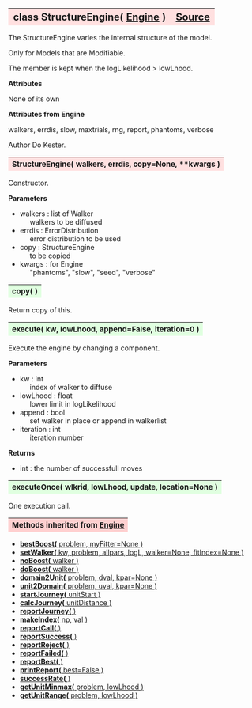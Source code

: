 ---
---
<br><br>

<a name="StructureEngine"></a>
<table><thead style="background-color:#FFE0E0; width:100%; font-size:20px"><tr><th style="text-align:left">
<strong>class StructureEngine(</strong> <a href="./Engine.html">Engine</a> )</th><th style="text-align:right"><a href=https://github.com/dokester/BayesicFitting/blob/master/BayesicFitting/source/StructureEngine.py target=_blank>Source</a></th></tr></thead></table>

The StructureEngine varies the internal structure of the model.

Only for Models that are Modifiable.

The member is kept when the logLikelihood > lowLhood.

<b>Attributes</b>

None of its own

<b>Attributes from Engine</b>

walkers, errdis, slow, maxtrials, rng, report, phantoms, verbose

Author       Do Kester.


<a name="StructureEngine"></a>
<table><thead style="background-color:#FFE0E0; width:100%; font-size:15px"><tr><th style="text-align:left">
<strong>StructureEngine(</strong> walkers, errdis, copy=None, **kwargs ) 
</th></tr></thead></table>

Constructor.

<b>Parameters</b>

* walkers  :  list of Walker
<br>&nbsp;&nbsp;&nbsp;&nbsp; walkers to be diffused
* errdis  :  ErrorDistribution
<br>&nbsp;&nbsp;&nbsp;&nbsp; error distribution to be used
* copy  :  StructureEngine
<br>&nbsp;&nbsp;&nbsp;&nbsp; to be copied
* kwargs  :  for Engine
<br>&nbsp;&nbsp;&nbsp;&nbsp; "phantoms", "slow", "seed", "verbose"


<a name="copy"></a>
<table><thead style="background-color:#E0FFE0; width:100%; font-size:15px"><tr><th style="text-align:left">
<strong>copy(</strong> )
</th></tr></thead></table>

Return copy of this. 
<a name="execute"></a>
<table><thead style="background-color:#E0FFE0; width:100%; font-size:15px"><tr><th style="text-align:left">
<strong>execute(</strong> kw, lowLhood, append=False, iteration=0 )
</th></tr></thead></table>
Execute the engine by changing a component.

<b>Parameters</b>

* kw  :  int
<br>&nbsp;&nbsp;&nbsp;&nbsp; index of walker to diffuse
* lowLhood  :  float
<br>&nbsp;&nbsp;&nbsp;&nbsp; lower limit in logLikelihood
* append  :  bool
<br>&nbsp;&nbsp;&nbsp;&nbsp; set walker in place or append in walkerlist
* iteration  :  int
<br>&nbsp;&nbsp;&nbsp;&nbsp; iteration number

<b>Returns</b>

* int  :  the number of successfull moves


<a name="executeOnce"></a>
<table><thead style="background-color:#E0FFE0; width:100%; font-size:15px"><tr><th style="text-align:left">
<strong>executeOnce(</strong> wlkrid, lowLhood, update, location=None ) 
</th></tr></thead></table>
One execution call.

<table><thead style="background-color:#FFD0D0; width:100%; font-size:15px"><tr><th style="text-align:left">
<strong>Methods inherited from</strong> <a href="./Engine.html">Engine</a></th></tr></thead></table>


* [<strong>bestBoost(</strong> problem, myFitter=None ) ](./Engine.md#bestBoost)
* [<strong>setWalker(</strong> kw, problem, allpars, logL, walker=None, fitIndex=None ) ](./Engine.md#setWalker)
* [<strong>noBoost(</strong> walker ) ](./Engine.md#noBoost)
* [<strong>doBoost(</strong> walker ) ](./Engine.md#doBoost)
* [<strong>domain2Unit(</strong> problem, dval, kpar=None ) ](./Engine.md#domain2Unit)
* [<strong>unit2Domain(</strong> problem, uval, kpar=None ) ](./Engine.md#unit2Domain)
* [<strong>startJourney(</strong> unitStart ) ](./Engine.md#startJourney)
* [<strong>calcJourney(</strong> unitDistance ) ](./Engine.md#calcJourney)
* [<strong>reportJourney(</strong> ) ](./Engine.md#reportJourney)
* [<strong>makeIndex(</strong> np, val ) ](./Engine.md#makeIndex)
* [<strong>reportCall(</strong> )](./Engine.md#reportCall)
* [<strong>reportSuccess(</strong> )](./Engine.md#reportSuccess)
* [<strong>reportReject(</strong> )](./Engine.md#reportReject)
* [<strong>reportFailed(</strong> )](./Engine.md#reportFailed)
* [<strong>reportBest(</strong> )](./Engine.md#reportBest)
* [<strong>printReport(</strong> best=False ) ](./Engine.md#printReport)
* [<strong>successRate(</strong> ) ](./Engine.md#successRate)
* [<strong>getUnitMinmax(</strong> problem, lowLhood ) ](./Engine.md#getUnitMinmax)
* [<strong>getUnitRange(</strong> problem, lowLhood ) ](./Engine.md#getUnitRange)
